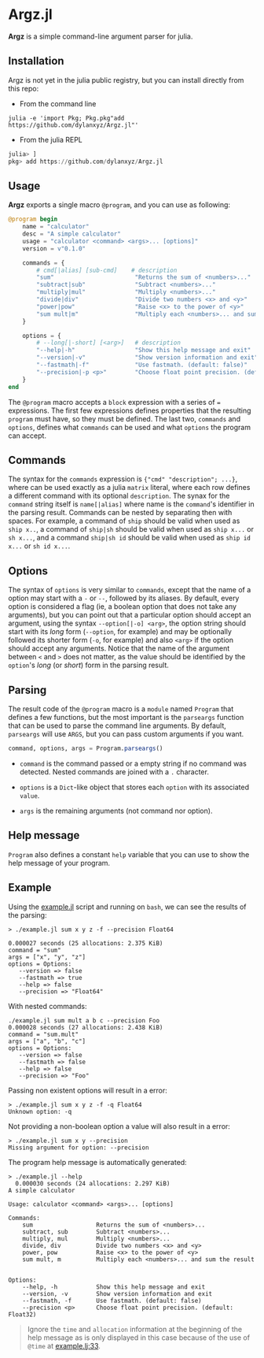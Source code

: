 # Argz.jl

**Argz** is a simple command-line argument parser for julia.

## Installation

Argz is not yet in the julia public registry, but you can 
install directly from this repo:

- From the command line

```shell
julia -e 'import Pkg; Pkg.pkg"add https://github.com/dylanxyz/Argz.jl"'
```

- From the julia REPL

```julia
julia> ]
pkg> add https://github.com/dylanxyz/Argz.jl
```

## Usage

**Argz** exports a single macro `@program`, and you can use
as following:

```julia
@program begin
    name = "calculator"
    desc = "A simple calculator"
    usage = "calculator <command> <args>... [options]"
    version = v"0.1.0"

    commands = {
        # cmd[|alias] [sub-cmd]    # description
        "sum"                       "Returns the sum of <numbers>..."
        "subtract|sub"              "Subtract <numbers>..."
        "multiply|mul"              "Multiply <numbers>..."
        "divide|div"                "Divide two numbers <x> and <y>"
        "power|pow"                 "Raise <x> to the power of <y>"
        "sum mult|m"                "Multiply each <numbers>... and sum the result"
    }

    options = {
        # --long[|-short] [<arg>]   # description
        "--help|-h"                 "Show this help message and exit"
        "--version|-v"              "Show version information and exit"
        "--fastmath|-f"             "Use fastmath. (default: false)"
        "--precision|-p <p>"        "Choose float point precision. (default: Float32)"
    }
end
```

The `@program` macro accepts a `block` expression with a 
series of `=` expressions. The first few expressions defines properties 
that the resulting `program` must have, so they must be defined. The last 
two, `commands` and `options`, defines what `commands` can be used and what 
`options` the program can accept.

## Commands

The syntax for the `commands` expression is `{"cmd" "description"; ...}`, 
where can be used exactly as a julia `matrix` literal, where each row 
defines a different command with its optional `description`. The synax 
for the `command` string itself is `name[|alias]` where name  is the 
`command`'s identifier in the parsing result. Commands can be nested 
by separating then with spaces. For example, a  command of `ship` should 
be valid when used as `ship x..`, a command of `ship|sh` should be valid 
when used as `ship x...` or `sh x...`, and a command `ship|sh id` should 
be valid when used as `ship id x...` or `sh id x...`.

## Options

The syntax of `options` is very similar to `commands`, except that
the name of a option may start with a `-` or `--`, followed by its
aliases. By default, every option is considered a flag (ie, a boolean
option that does not take any arguments), but you can point out that
a particular option should accept an argument, using the syntax
`--option[|-o] <arg>`, the option string should start with its
*long* form (`--option`, for example) and may be optionally followed 
its shorter form (`-o`, for example) and also `<arg>` if the option
should accept any arguments. Notice that the name of the argument
between `<` and `>` does not matter, as the value should be identified
by the `option`'s *long* (or *short*) form in the parsing result.

## Parsing

The result code of the `@program` macro is a `module` named `Program`
that defines a few functions, but the most important is the `parseargs`
function that can be used to parse the command line arguments. By
default, `parseargs` will use `ARGS`, but you can pass custom arguments
if you want.

```julia
command, options, args = Program.parseargs()
```

- `command` is the command passed or a empty string if no command was
detected. Nested commands are joined with a `.` character.

- `options` is a `Dict`-like object that stores each `option` with
its associated `value`.

- `args` is the remaining arguments (not command nor option).

## Help message

`Program` also defines a constant `help` variable that
you can use to show the help message of your program.

## Example

Using the [example.jl](./example.jl) script and running on `bash`, we can
see the results of the parsing:

```
> ./example.jl sum x y z -f --precision Float64

0.000027 seconds (25 allocations: 2.375 KiB)
command = "sum"
args = ["x", "y", "z"]
options = Options:
   --version => false
   --fastmath => true
   --help => false
   --precision => "Float64"
```

With nested commands:

```
./example.jl sum mult a b c --precision Foo
0.000028 seconds (27 allocations: 2.438 KiB)
command = "sum.mult"
args = ["a", "b", "c"]
options = Options:
   --version => false
   --fastmath => false
   --help => false
   --precision => "Foo"
```

Passing non existent options will result in a error:

```
> ./example.jl sum x y z -f -q Float64
Unknown option: -q
```

Not providing a non-boolean option a value will also result in a error:

```
> ./example.jl sum x y --precision
Missing argument for option: --precision
```

The program help message is automatically generated:

```
> ./example.jl --help
  0.000030 seconds (24 allocations: 2.297 KiB)
A simple calculator

Usage: calculator <command> <args>... [options]

Commands:
    sum                  Returns the sum of <numbers>...
    subtract, sub        Subtract <numbers>...
    multiply, mul        Multiply <numbers>...
    divide, div          Divide two numbers <x> and <y>
    power, pow           Raise <x> to the power of <y>
    sum mult, m          Multiply each <numbers>... and sum the result


Options:
    --help, -h           Show this help message and exit
    --version, -v        Show version information and exit
    --fastmath, -f       Use fastmath. (default: false)
    --precision <p>      Choose float point precision. (default: Float32)
```

> Ignore the `time` and `allocation` information at the beginning 
> of the help message as is only displayed in this case because 
> of the use of `@time` at [example.lj:33](./example.jl#L33).